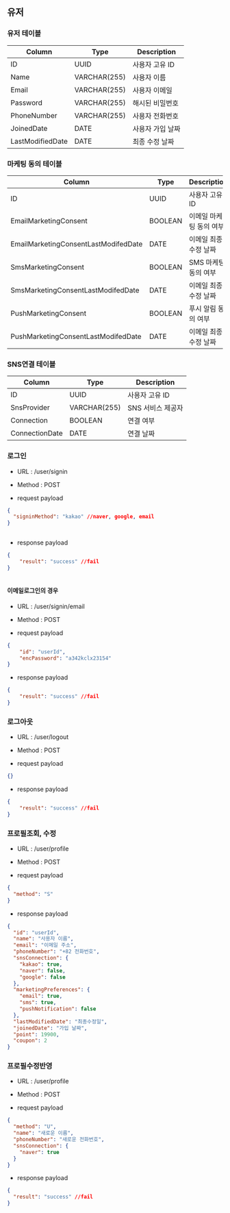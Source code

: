 ## 유저

### 유저 테이블
|Column|Type|Description|
|------|------|------------|
|ID|UUID|사용자 고유 ID|
|Name|VARCHAR(255)|사용자 이름|
|Email|VARCHAR(255)|사용자 이메일|
|Password|VARCHAR(255)|해시된 비밀번호
|PhoneNumber|VARCHAR(255)|사용자 전화번호
|JoinedDate|DATE|사용자 가입 날짜
|LastModifiedDate|DATE|최종 수정 날짜

### 마케팅 동의 테이블
|Column|Type|Description|
|------|------|------------|
|ID|UUID|사용자 고유 ID|
|EmailMarketingConsent|BOOLEAN|이메일 마케팅 동의 여부
|EmailMarketingConsentLastModifedDate|DATE|이메일 최종 수정 날짜
|SmsMarketingConsent|BOOLEAN|SMS 마케팅 동의 여부
|SmsMarketingConsentLastModifedDate|DATE|이메일 최종 수정 날짜
|PushMarketingConsent|BOOLEAN|푸시 알림 동의 여부
|PushMarketingConsentLastModifedDate|DATE|이메일 최종 수정 날짜

### SNS연결 테이블
|Column|Type|Description|
|------|------|------------|
|ID|UUID|사용자 고유 ID|
|SnsProvider|VARCHAR(255)|SNS 서비스 제공자|
|Connection|BOOLEAN|연결 여부|
|ConnectionDate|DATE|연결 날짜|

### 로그인
 - URL : /user/signin
 - Method : POST

 - request payload
```json
{
  "signinMethod": "kakao" //naver, google, email
}
    
```

 - response payload
```json
{
    "result": "success" //fail
}
    
```

#### 이메일로그인의 경우
 - URL : /user/signin/email
 - Method : POST

 - request payload
```json
{
    "id": "userId",
    "encPassword": "a342kclx23154"    
}
```

 - response payload
```json
{
    "result": "success" //fail
}
```

### 로그아웃
 - URL : /user/logout
 - Method : POST

 - request payload
```json
{}
```

 - response payload
```json
{
    "result": "success" //fail
}
```

### 프로필조회, 수정
 - URL : /user/profile
 - Method : POST

 - request payload
```json
{
  "method": "S"
}
```

 - response payload
```json
{
  "id": "userId",
  "name": "사용자 이름",
  "email": "이메일 주소",
  "phoneNumber": "+82 전화번호",
  "snsConnection": {
    "kakao": true,
    "naver": false,
    "google": false
  },
  "marketingPreferences": {
    "email": true,
    "sms": true,
    "pushNotification": false
  },
  "lastModifiedDate": "최종수정일",
  "joinedDate": "가입 날짜",
  "point": 19900,
  "coupon": 2
}
```

### 프로필수정반영
 - URL : /user/profile
 - Method : POST

 - request payload
```json
{
  "method": "U",
  "name": "새로운 이름",
  "phoneNumber": "새로운 전화번호",
  "snsConnection": {
    "naver": true
  }
}
```

 - response payload
```json
{
  "result": "success" //fail
}
```